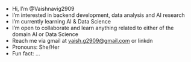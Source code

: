 -  Hi, I’m @Vaishnavig2909
-  I’m interested in backend development, data analysis and AI research
-  I’m currently learning AI & Data Science
-  I’m open to collaborate and learn anything related to either of the domain AI or Data Science
-  Reach me via gmail at vaish.g2909@gmail.com or linkdn
-  Pronouns: She/Her
-  Fun fact: ...

<!---
Vaishnavig2909/Vaishnavig2909 is a ✨ special ✨ repository because its `README.md` (this file) appears on your GitHub profile.
You can click the Preview link to take a look at your changes.
--->
